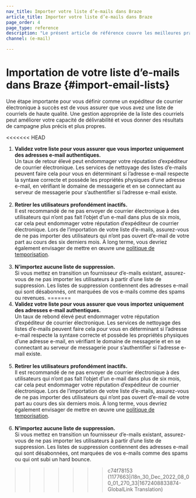 ```yaml
---
nav_title: Importer votre liste d’e-mails dans Braze
article_title: Importer votre liste d’e-mails dans Braze
page_order: 4
page_type: reference
description: "Le présent article de référence couvre les meilleures pratiques d’importation de votre liste d’e-mails dans Braze."
channel: (e-mail)

---
```


# Importation de votre liste d’e-mails dans Braze {#import-email-lists}

Une étape importante pour vous définir comme un expéditeur de courrier électronique à succès est de vous assurer que vous avez une liste de courriels de haute qualité. Une gestion appropriée de la liste des courriels peut améliorer votre capacité de délivrabilité et vous donner des résultats de campagne plus précis et plus propres.

<<<<<<< HEAD
1. **Validez votre liste pour vous assurer que vous importez uniquement des adresses e-mail authentiques.**<br>Un taux de retour élevé peut endommager votre réputation d’expéditeur de courrier électronique. Les services de nettoyage des listes d’e-mails peuvent faire cela pour vous en déterminant si l’adresse e-mail respecte la syntaxe correcte et possède les propriétés physiques d’une adresse e-mail, en vérifiant le domaine de messagerie et en se connectant au serveur de messagerie pour s’authentifier si l’adresse e-mail existe.<br><br>
2. **Retirer les utilisateurs profondément inactifs.**<br>Il est recommandé de ne pas envoyer de courrier électronique à des utilisateurs qui n’ont pas fait l’objet d’un e-mail dans plus de six mois, car cela peut endommager votre réputation d’expéditeur de courrier électronique. Lors de l’importation de votre liste d’e-mails, assurez-vous de ne pas importer des utilisateurs qui n’ont pas ouvert d’e-mail de votre part au cours des six derniers mois. À long terme, vous devriez également envisager de mettre en œuvre une [politique de temporisation][60].<br><br>
3. **N’importez aucune liste de suppression.**<br>Si vous mettez en transition un fournisseur d’e-mails existant, assurez-vous de ne pas importer les utilisateurs à partir d’une liste de suppression. Les listes de suppression contiennent des adresses e-mail qui sont désabonnés, ont marquées de vos e-mails comme  des spams ou revenues.
=======
1. **Validez votre liste pour vous assurer que vous importez uniquement des adresses e-mail authentiques.**<br>Un taux de rebond élevé peut endommager votre réputation d’expéditeur de courrier électronique. Les services de nettoyage des listes d’e-mails peuvent faire cela pour vous en déterminant si l’adresse e-mail respecte la syntaxe correcte et possède les propriétés physiques d’une adresse e-mail, en vérifiant le domaine de messagerie et en se connectant au serveur de messagerie pour s’authentifier si l’adresse e-mail existe.<br><br>
2. **Retirer les utilisateurs profondément inactifs.**<br>Il est recommandé de ne pas envoyer de courrier électronique à des utilisateurs qui n’ont pas fait l’objet d’un e-mail dans plus de six mois, car cela peut endommager votre réputation d’expéditeur de courrier électronique. Lors de l’importation de votre liste d’e-mails, assurez-vous de ne pas importer des utilisateurs qui n’ont pas ouvert d’e-mail de votre part au cours des six derniers mois. À long terme, vous devriez également envisager de mettre en œuvre une [politique de temporisation][60].<br><br>
3. **N’importez aucune liste de suppression.**<br>Si vous mettez en transition un fournisseur d’e-mails existant, assurez-vous de ne pas importer les utilisateurs à partir d’une liste de suppression. Les listes de suppression contiennent des adresses e-mail qui sont désabonnées, ont marquées de vos e-mails comme des spams ou qui ont subi un hard bounce.
>>>>>>> c74f78153 (1177663|i18n_30_Dec_2022_08_00_01_270_33|1672408833874-GlobalLink Translation)

[60]: {{site.baseurl}}/user_guide/message_building_by_channel/email/best_practices/sunset_policies/
